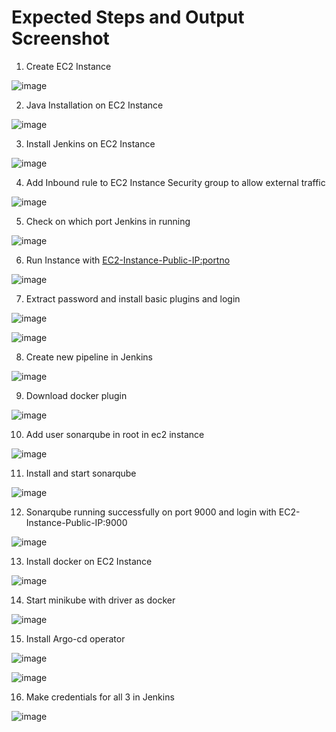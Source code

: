 # Expected Steps and Output Screenshot

1) Create EC2 Instance

![image](https://github.com/user-attachments/assets/f716931f-8f77-4523-9347-83de1ecc475d)

2) Java Installation on EC2 Instance

![image](https://github.com/user-attachments/assets/9c265ec9-dd63-4a7a-ae21-f325b1614493)

3) Install Jenkins on EC2 Instance

![image](https://github.com/user-attachments/assets/cd278077-a62f-4926-9879-4a8bc0650472)

4) Add Inbound rule to EC2 Instance Security group to allow external traffic

![image](https://github.com/user-attachments/assets/888d2da7-ab20-4b98-899a-94de83837a7d)

5) Check on which port Jenkins in running

![image](https://github.com/user-attachments/assets/291dfaeb-c050-4421-aed4-855d8dbbcd41)

6) Run Instance with <EC2-Instance-Public-IP:portno>

![image](https://github.com/user-attachments/assets/3dc5bedb-d3d1-4a32-8a31-6735bfbf7b52)

7) Extract password and install basic plugins and login

![image](https://github.com/user-attachments/assets/42baae3d-83d8-4f9a-9886-c847c59151eb)

![image](https://github.com/user-attachments/assets/7e5b612a-4410-42fa-8b53-f09f56e205dd)

8) Create new pipeline in Jenkins

![image](https://github.com/user-attachments/assets/76f4310f-e13d-48c5-aadb-e4606d7a9f53)

9) Download docker plugin

![image](https://github.com/user-attachments/assets/3ec4ddf5-586e-4c75-bf8c-8d1efe1ccb7d)

10) Add user sonarqube in root in ec2 instance

![image](https://github.com/user-attachments/assets/ede74af9-6b26-44a1-a621-10d4080e9f0b)

11) Install and start sonarqube

![image](https://github.com/user-attachments/assets/68eb2c99-6fc0-491c-8b51-8314af2f6d37)

12) Sonarqube running successfully on port 9000 and login with EC2-Instance-Public-IP:9000

![image](https://github.com/user-attachments/assets/593f73bc-800e-41d8-816b-0d317ea16db1)

13) Install docker on EC2 Instance

![image](https://github.com/user-attachments/assets/e2c4d5d6-2815-4503-972f-654565cdf42a)

14) Start minikube with driver as docker

![image](https://github.com/user-attachments/assets/f32da7f1-6960-4cf1-89cf-02458c9bf2ec)

15) Install Argo-cd operator

![image](https://github.com/user-attachments/assets/029fc42e-dd80-46a2-82ef-630db2f1303c)

![image](https://github.com/user-attachments/assets/ad27a25c-390a-4407-9e85-49eacb5c97ba)

16) Make credentials for all 3 in Jenkins

![image](https://github.com/user-attachments/assets/de9c1d96-2c68-487a-9a6f-7517cb2c46cc)






